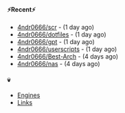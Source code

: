 #### ⚡Recent⚡

- [4ndr0666/scr](https://github.com/4ndr0666/scr) - (1 day ago)
- [4ndr0666/dotfiles](https://github.com/4ndr0666/dotfiles) - (1 day ago)
- [4ndr0666/gpt](https://github.com/4ndr0666/gpt) - (1 day ago)
- [4ndr0666/userscripts](https://github.com/4ndr0666/userscripts) - (1 day ago)
- [4ndr0666/Best-Arch](https://github.com/4ndr0666/Best-Arch) - (4 days ago)
- [4ndr0666/nas](https://github.com/4ndr0666/nas) - (4 days ago)

#### 💀
- [Engines](https://github.com/hoothin/SearchJumper/discussions/73)
- [Links](https://github.com/4ndr0666/Links/blob/main/README.md)

